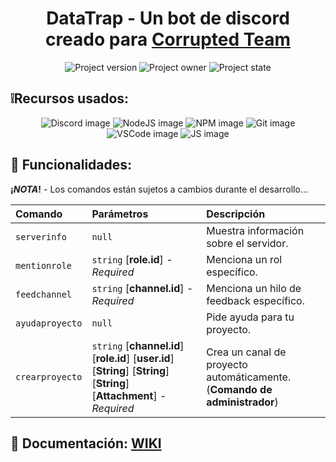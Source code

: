 <h1 align='center'> DataTrap - Un bot de discord <br> creado para <a href="https://discord.gg/UJ88jC8VAC">Corrupted Team</a> </h1>
<p align='center'>
  <img alt='Project version' src='https://img.shields.io/badge/build-0.5-blue?style=flat-square&label=Version'/> <!-- Version del proyecto -->
  <img alt='Project owner' src='https://img.shields.io/badge/build-xerranox-magenta?style=flat-square&label=Dev'/> <!-- Creador del proyecto -->
  <img alt='Project state' src='https://img.shields.io/badge/build-Poco_funcional-red?style=flat-square&label=Estado'/> <!-- Estado del proyecto -->
</p>

## ❕Recursos usados:

<p align='center'>
  <img alt='Discord image' src='https://img.shields.io/badge/Discord-5865F2?style=for-the-badge&logo=discord&logoColor=white'/>
  <img alt='NodeJS image' src='https://img.shields.io/badge/Node%20js-339933?style=for-the-badge&logo=nodedotjs&logoColor=white'/>
  <img alt='NPM image' src='https://img.shields.io/badge/npm-CB3837?style=for-the-badge&logo=npm&logoColor=white'/>
  <img alt='Git image' src='https://img.shields.io/badge/GIT-E44C30?style=for-the-badge&logo=git&logoColor=white'/>
  <img alt='VSCode image' src='https://img.shields.io/badge/VSCode-0078D4?style=for-the-badge&logo=visual%20studio%20code&logoColor=white'/>
  <img alt='JS image' src='https://img.shields.io/badge/JavaScript-323330?style=for-the-badge&logo=javascript&logoColor=F7DF1E'/>
</p>

## 🔧 Funcionalidades:

**¡*NOTA*!** - Los comandos están sujetos a cambios durante el desarrollo...

| Comando | Parámetros | Descripción |
| :------ | :--------- | :---------- |
| `serverinfo` | `null` | Muestra información sobre el servidor. |
| `mentionrole` | `string` [**role.id**] *- Required* | Menciona un rol específico. |
| `feedchannel` | `string` [**channel.id**] *- Required* | Menciona un hilo de feedback específico. |
| `ayudaproyecto` | `null` | Pide ayuda para tu proyecto. |
| `crearproyecto` | `string` [**channel.id**] [**role.id**] [**user.id**] [**String**] [**String**] [**String**] [**Attachment**] *- Required* | Crea un canal de proyecto automáticamente. (**Comando de administrador**) |

## 📖 Documentación:  <a href="https://github.com/xerranox/dataTrap/wiki/WIKI">WIKI</a>




